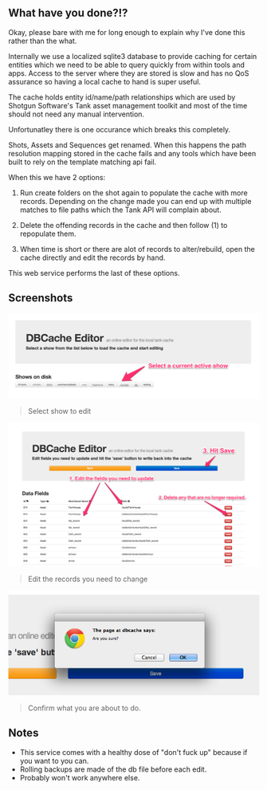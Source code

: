 ## What have you done?!?

Okay, please bare with me for long enough to explain why I've done this rather than the what.

Internally we use a localized sqlite3 database to provide caching for certain entities which we need to be able to query
quickly from within tools and apps. Access to the server where they are stored is slow and has no QoS assurance so having 
a local cache to hand is super useful.

The cache holds entity id/name/path relationships which are used by Shotgun Software's Tank asset management toolkit and most
of the time should not need any manual intervention.

Unfortunatley there is one occurance which breaks this completely. 

Shots, Assets and Sequences get renamed. When this happens the path resolution mapping stored in the cache fails and any tools
which have been built to rely on the template matching api fail.

When this we have 2 options:

1. Run create folders on the shot again to populate the cache with more records. Depending on the change made you can end up with
   multiple matches to file paths which the Tank API will complain about.

2. Delete the offending records in the cache and then follow (1) to repopulate them.

3. When time is short or there are alot of records to alter/rebuild, open the cache directly and edit the records by hand.

This web service performs the last of these options.

## Screenshots

![](./imgs/Screenshot_1.png)

> Select show to edit

![](./imgs/Screenshot_2.png)

> Edit the records you need to change

![](./imgs/Screenshot_3.png)

> Confirm what you are about to do.

## Notes

* This service comes with a healthy dose of "don't fuck up" because if you want to you can.
* Rolling backups are made of the db file before each edit.
* Probably won't work anywhere else.